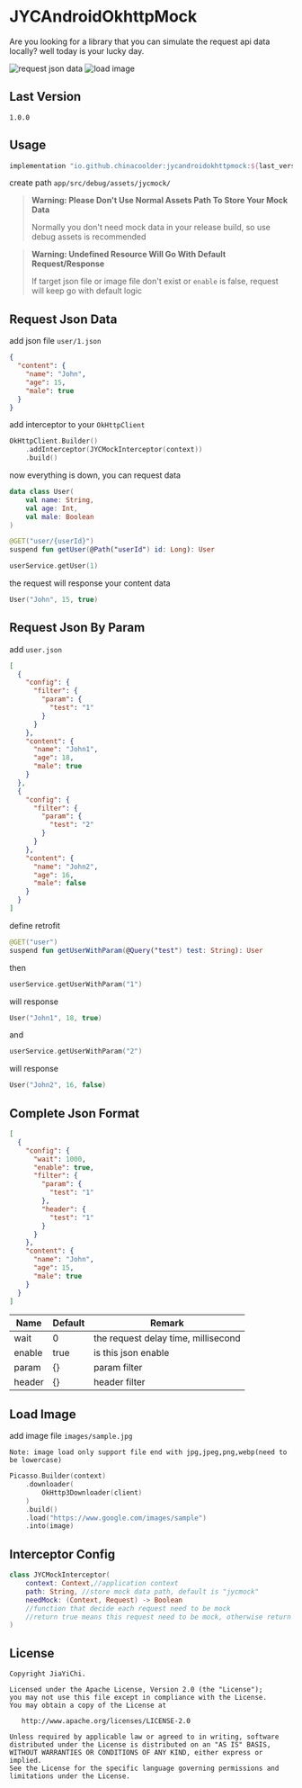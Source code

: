 JYCAndroidOkhttpMock
======
Are you looking for a library that you can simulate the request api data locally? well today is your lucky day.

![request json data](demo.gif)  ![load image](demo1.gif)

Last Version
--------
```
1.0.0
```

Usage
---------
```groovy
implementation "io.github.chinacoolder:jycandroidokhttpmock:${last_version}"
```
create path `app/src/debug/assets/jycmock/`
> **Warning: Please Don't Use Normal Assets Path To Store Your Mock Data**
>
> Normally you don't need mock data in your release build, so use debug assets is recommended

> **Warning: Undefined Resource Will Go With Default Request/Response**
>
> If target json file or image file don't exist or `enable` is false, request will keep go with default logic

Request Json Data
---------
add json file `user/1.json`
```json
{
  "content": {
    "name": "John",
    "age": 15,
    "male": true
  }
}
```
add interceptor to your `OkHttpClient`
```kotlin
OkHttpClient.Builder()
    .addInterceptor(JYCMockInterceptor(context))
    .build()
```
now everything is down, you can request data
```kotlin
data class User(
    val name: String,
    val age: Int,
    val male: Boolean
)
```
```kotlin
@GET("user/{userId}")
suspend fun getUser(@Path("userId") id: Long): User
```
```kotlin
userService.getUser(1)
```
the request will response your content data
```kotlin
User("John", 15, true)
```

Request Json By Param
---------
add `user.json`
```json
[
  {
    "config": {
      "filter": {
        "param": {
          "test": "1"
        }
      }
    },
    "content": {
      "name": "John1",
      "age": 18,
      "male": true
    }
  },
  {
    "config": {
      "filter": {
        "param": {
          "test": "2"
        }
      }
    },
    "content": {
      "name": "John2",
      "age": 16,
      "male": false
    }
  }
]
```
define retrofit
```kotlin
@GET("user")
suspend fun getUserWithParam(@Query("test") test: String): User
```
then
```kotlin
userService.getUserWithParam("1")
```
will response
```kotlin
User("John1", 18, true)
```
and
```kotlin
userService.getUserWithParam("2")
```
will response
```kotlin
User("John2", 16, false)
```

Complete Json Format
---------
```json
[
  {
    "config": {
      "wait": 1000,
      "enable": true,
      "filter": {
        "param": {
          "test": "1"
        },
        "header": {
          "test": "1"
        }
      }
    },
    "content": {
      "name": "John",
      "age": 15,
      "male": true
    }
  }
]
```
| Name   | Default | Remark                              |
|--------|---------|-------------------------------------|
| wait   | 0       | the request delay time, millisecond |
| enable | true    | is this json enable                 |
| param  | {}      | param filter                        |
| header | {}      | header filter                       |

Load Image
---------
add image file `images/sample.jpg`
```text
Note: image load only support file end with jpg,jpeg,png,webp(need to be lowercase)
```
```kotlin
Picasso.Builder(context)
    .downloader(
        OkHttp3Downloader(client)
    )
    .build()
    .load("https://www.google.com/images/sample")
    .into(image)
```

Interceptor Config
---------
```kotlin
class JYCMockInterceptor(
    context: Context,//application context
    path: String, //store mock data path, default is "jycmock"
    needMock: (Context, Request) -> Boolean
    //function that decide each request need to be mock
    //return true means this request need to be mock, otherwise return false
)
```

License
-------

```
Copyright JiaYiChi.

Licensed under the Apache License, Version 2.0 (the "License");
you may not use this file except in compliance with the License.
You may obtain a copy of the License at

   http://www.apache.org/licenses/LICENSE-2.0

Unless required by applicable law or agreed to in writing, software
distributed under the License is distributed on an "AS IS" BASIS,
WITHOUT WARRANTIES OR CONDITIONS OF ANY KIND, either express or implied.
See the License for the specific language governing permissions and
limitations under the License.
```